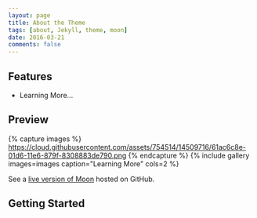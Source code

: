 ```yaml
---
layout: page
title: About the Theme
tags: [about, Jekyll, theme, moon]
date: 2016-03-21
comments: false
---
```

    
## Features
* Learning More...

## Preview

{% capture images %}
    https://cloud.githubusercontent.com/assets/754514/14509716/61ac6c8e-01d6-11e6-879f-8308883de790.png
{% endcapture %}
{% include gallery images=images caption="Learning More" cols=2 %}

See a [live version of Moon](http://taylantatli.github.io/Moon) hosted on GitHub.

## Getting Started

